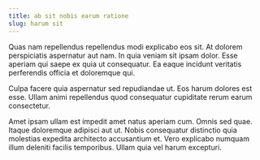 ```yaml
---
title: ab sit nobis earum ratione
slug: harum sit
---
```


Quas nam repellendus repellendus modi explicabo eos sit. At dolorem perspiciatis aspernatur aut nam. In quia veniam sit ipsam dolor. Esse aperiam qui saepe ex quia ut consequatur. Ea eaque incidunt veritatis perferendis officia et doloremque qui.

Culpa facere quia aspernatur sed repudiandae ut. Eos harum dolores est esse. Ullam animi repellendus quod consequatur cupiditate rerum earum consectetur.

Amet ipsam ullam est impedit amet natus aperiam cum. Omnis sed quae. Itaque doloremque adipisci aut ut. Nobis consequatur distinctio quia molestias expedita architecto accusantium et. Vero explicabo numquam illum deleniti facilis temporibus. Ullam quia vel harum excepturi.
